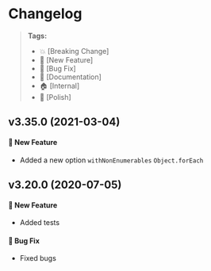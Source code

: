 Changelog
=========

> **Tags:**
> - :boom:       [Breaking Change]
> - :rocket:     [New Feature]
> - :bug:        [Bug Fix]
> - :memo:       [Documentation]
> - :house:      [Internal]
> - :nail_care:  [Polish]

## v3.35.0 (2021-03-04)

#### :rocket: New Feature

* Added a new option `withNonEnumerables` `Object.forEach`

## v3.20.0 (2020-07-05)

#### :rocket: New Feature

* Added tests

#### :bug: Bug Fix

* Fixed bugs
